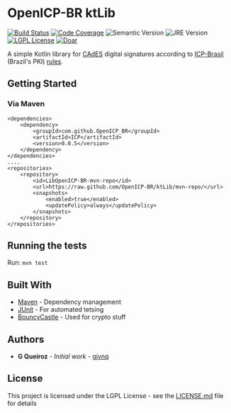 # OpenICP-BR ktLib

[![Build Status](https://travis-ci.com/OpenICP-BR/ktLib.svg?branch=master)](https://travis-ci.com/OpenICP-BR/ktLib)
[![Code Coverage](https://codecov.io/gh/OpenICP-BR/ktLib/branch/master/graph/badge.svg)](https://codecov.io/gh/OpenICP-BR/ktLib)
![Semantic Version](https://img.shields.io/badge/semver-0.0.5-blue.svg)
![JRE Version](https://img.shields.io/badge/jre-10-lightgrey.svg)
[![LGPL License](https://img.shields.io/badge/license-LGPL-green.svg)](https://www.gnu.org/licenses/lgpl-3.0.en.html)
[![Doar](https://www.paypalobjects.com/en_US/i/btn/btn_donate_SM.gif)](https://www.paypal.com/cgi-bin/webscr?cmd=_s-xclick&hosted_button_id=M5A72UW7FF87W)

A simple Kotlin library for [CAdES](https://en.wikipedia.org/wiki/CAdES_(computing)) digital signatures according to [ICP-Brasil](https://www.iti.gov.br) (Brazil's PKI) [rules](https://www.iti.gov.br/legislacao/61-legislacao/504-documentos-principais).

## Getting Started

### Via Maven

```
<dependencies>
    <dependency>
        <groupId>com.github.OpenICP_BR</groupId>
        <artifactId>ICP</artifactId>
        <version>0.0.5</version>
    </dependency>
</dependencies>
....
<repositories>
    <repository>
        <id>LibOpenICP-BR-mvn-repo</id>
        <url>https://raw.github.com/OpenICP-BR/ktLib/mvn-repo/</url>
        <snapshots>
            <enabled>true</enabled>
            <updatePolicy>always</updatePolicy>
        </snapshots>
    </repository>
</repositories>
```

## Running the tests

Run: `mvn test`

## Built With

* [Maven](https://maven.apache.org/) - Dependency management
* [JUnit](https://junit.org/junit5/) - For automated tetsing
* [BouncyCastle](https://www.bouncycastle.org/) - Used for crypto stuff

<!--## Contributing

Publish maven repo: `mvn clean deploy`

Please read [CONTRIBUTING.md](https://gist.github.com/PurpleBooth/b24679402957c63ec426) for details on our code of 
conduct, and the process for submitting pull requests to us.-->


## Authors

* **G Queiroz** - *Initial work* - [gjvnq](https://github.com/gjvnq)

<!--See also the list of [contributors](https://github.com/your/project/contributors) who participated in this 
project.-->

## License

This project is licensed under the LGPL License - see the [LICENSE.md](LICENSE.md) file for details

<!--
## Acknowledgments

* Hat tip to anyone whose code was used
* Inspiration
* etc
-->